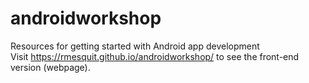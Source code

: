 # androidworkshop
Resources for getting started with Android app development<br>
Visit https://rmesquit.github.io/androidworkshop/ to see the front-end version (webpage).

